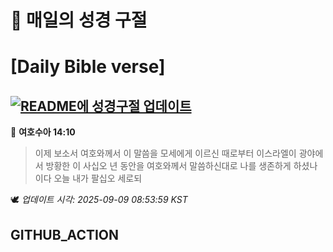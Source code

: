 # 🙏 매일의 성경 구절
# [Daily Bible verse]
## [![README에 성경구절 업데이트](https://github.com/DONGSUKA/first_test/actions/workflows/update-readme-bible.yml/badge.svg)](https://github.com/DONGSUKA/first_test/actions/workflows/update-readme-bible.yml)
<!-- START_BIBLE_VERSE -->
📖 **여호수아 14:10**
> 이제 보소서 여호와께서 이 말씀을 모세에게 이르신 때로부터 이스라엘이 광야에서 방황한 이 사십오 년 동안을 여호와께서 말씀하신대로 나를 생존하게 하셨나이다 오늘 내가 팔십오 세로되

🕊️ _업데이트 시각: 2025-09-09 08:53:59 KST_
  <!-- END_BIBLE_VERSE -->
## GITHUB_ACTION
